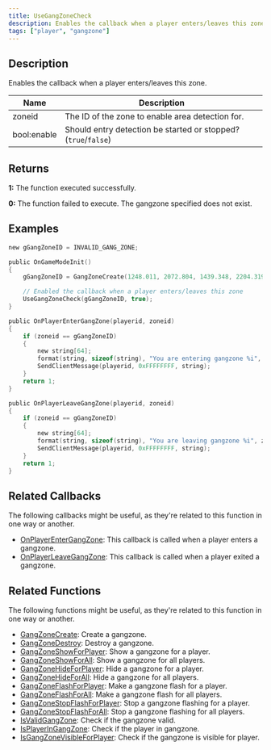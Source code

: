 ```yaml
---
title: UseGangZoneCheck
description: Enables the callback when a player enters/leaves this zone
tags: ["player", "gangzone"]
---
```


<VersionWarn version='omp v1.1.0.2612' />

## Description

Enables the callback when a player enters/leaves this zone.

| Name        | Description                                                    |
| ----------- | -------------------------------------------------------------- |
| zoneid      | The ID of the zone to enable area detection for.               |
| bool:enable | Should entry detection be started or stopped? (`true`/`false`) |

## Returns

**1:** The function executed successfully.

**0:** The function failed to execute. The gangzone specified does not exist.

## Examples

```c
new gGangZoneID = INVALID_GANG_ZONE;

public OnGameModeInit()
{
    gGangZoneID = GangZoneCreate(1248.011, 2072.804, 1439.348, 2204.319);

    // Enabled the callback when a player enters/leaves this zone
    UseGangZoneCheck(gGangZoneID, true);
}

public OnPlayerEnterGangZone(playerid, zoneid)
{
    if (zoneid == gGangZoneID)
    {
        new string[64];
        format(string, sizeof(string), "You are entering gangzone %i", zoneid);
        SendClientMessage(playerid, 0xFFFFFFFF, string);
    }
    return 1;
}

public OnPlayerLeaveGangZone(playerid, zoneid)
{
    if (zoneid == gGangZoneID)
    {
        new string[64];
        format(string, sizeof(string), "You are leaving gangzone %i", zoneid);
        SendClientMessage(playerid, 0xFFFFFFFF, string);
    }
    return 1;
}
```

## Related Callbacks

The following callbacks might be useful, as they're related to this function in one way or another. 

- [OnPlayerEnterGangZone](../callbacks/OnPlayerEnterGangZone): This callback is called when a player enters a gangzone.
- [OnPlayerLeaveGangZone](../callbacks/OnPlayerLeaveGangZone): This callback is called when a player exited a gangzone.

## Related Functions

The following functions might be useful, as they're related to this function in one way or another. 

- [GangZoneCreate](GangZoneCreate): Create a gangzone.
- [GangZoneDestroy](GangZoneDestroy): Destroy a gangzone.
- [GangZoneShowForPlayer](GangZoneShowForPlayer): Show a gangzone for a player.
- [GangZoneShowForAll](GangZoneShowForAll): Show a gangzone for all players.
- [GangZoneHideForPlayer](GangZoneHideForPlayer): Hide a gangzone for a player.
- [GangZoneHideForAll](GangZoneHideForAll): Hide a gangzone for all players.
- [GangZoneFlashForPlayer](GangZoneFlashForPlayer): Make a gangzone flash for a player.
- [GangZoneFlashForAll](GangZoneFlashForAll): Make a gangzone flash for all players.
- [GangZoneStopFlashForPlayer](GangZoneStopFlashForPlayer): Stop a gangzone flashing for a player.
- [GangZoneStopFlashForAll](GangZoneStopFlashForAll): Stop a gangzone flashing for all players.
- [IsValidGangZone](IsValidGangZone): Check if the gangzone valid.
- [IsPlayerInGangZone](IsPlayerInGangZone): Check if the player in gangzone.
- [IsGangZoneVisibleForPlayer](IsGangZoneVisibleForPlayer): Check if the gangzone is visible for player.